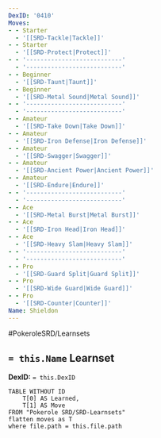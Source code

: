 ```yaml
---
DexID: '0410'
Moves:
- - Starter
  - '[[SRD-Tackle|Tackle]]'
- - Starter
  - '[[SRD-Protect|Protect]]'
- - '---------------------------'
  - '---------------------------'
- - Beginner
  - '[[SRD-Taunt|Taunt]]'
- - Beginner
  - '[[SRD-Metal Sound|Metal Sound]]'
- - '---------------------------'
  - '---------------------------'
- - Amateur
  - '[[SRD-Take Down|Take Down]]'
- - Amateur
  - '[[SRD-Iron Defense|Iron Defense]]'
- - Amateur
  - '[[SRD-Swagger|Swagger]]'
- - Amateur
  - '[[SRD-Ancient Power|Ancient Power]]'
- - Amateur
  - '[[SRD-Endure|Endure]]'
- - '---------------------------'
  - '---------------------------'
- - Ace
  - '[[SRD-Metal Burst|Metal Burst]]'
- - Ace
  - '[[SRD-Iron Head|Iron Head]]'
- - Ace
  - '[[SRD-Heavy Slam|Heavy Slam]]'
- - '---------------------------'
  - '---------------------------'
- - Pro
  - '[[SRD-Guard Split|Guard Split]]'
- - Pro
  - '[[SRD-Wide Guard|Wide Guard]]'
- - Pro
  - '[[SRD-Counter|Counter]]'
Name: Shieldon
---
```


#PokeroleSRD/Learnsets

## `= this.Name` Learnset

**DexID:** `= this.DexID`

```dataview
TABLE WITHOUT ID
    T[0] AS Learned,
    T[1] AS Move
FROM "Pokerole SRD/SRD-Learnsets"
flatten moves as T
where file.path = this.file.path
```
